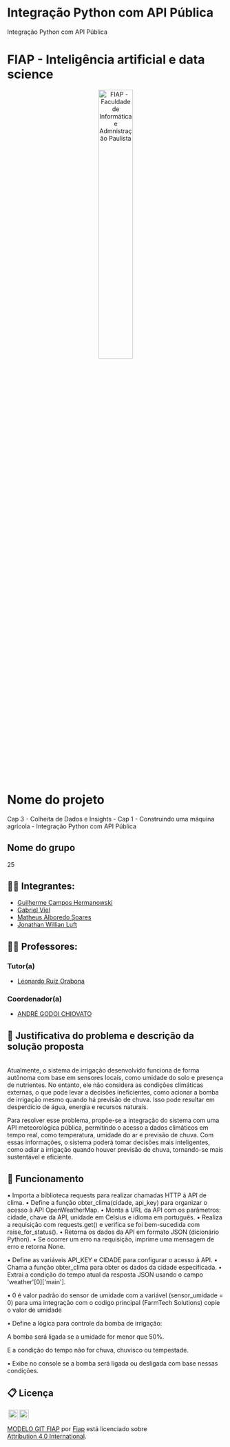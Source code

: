 # Integração Python com API Pública
Integração Python com API Pública
# FIAP - Inteligência artificial e data science

<p align="center">
<a href= "https://www.fiap.com.br/"><img src="assets/logo-fiap.png" alt="FIAP - Faculdade de Informática e Admnistração Paulista" border="0" width=40% height=40%></a>
</p>

<br>

# Nome do projeto
Cap 3 - Colheita de Dados e Insights - Cap 1 - Construindo uma máquina agrícola - Integração Python com API Pública

## Nome do grupo
25

## 👨‍🎓 Integrantes: 
- <a href="https://www.linkedin.com/company/inova-fusca">Guilherme Campos Hermanowski </a>
- <a href="https://www.linkedin.com/company/inova-fusca">Gabriel Viel </a>
- <a href="https://www.linkedin.com/company/inova-fusca"> Matheus Alboredo Soares</a> 
- <a href="https://www.linkedin.com/company/inova-fusca">Jonathan Willian Luft </a>

## 👩‍🏫 Professores:
### Tutor(a) 
- <a href="https://www.linkedin.com/company/inova-fusca">Leonardo Ruiz Orabona</a>
### Coordenador(a)
- <a href="https://www.linkedin.com/company/inova-fusca">ANDRÉ GODOI CHIOVATO</a>


## 📜 Justificativa do problema e descrição da solução proposta

<br>
Atualmente, o sistema de irrigação desenvolvido funciona de forma autônoma com base em sensores locais, como umidade do solo e presença de nutrientes. No entanto, ele não considera as condições climáticas externas, o que pode levar a decisões ineficientes, como acionar a bomba de irrigação mesmo quando há previsão de chuva. Isso pode resultar em desperdício de água, energia e recursos naturais.

Para resolver esse problema, propõe-se a integração do sistema com uma API meteorológica pública, permitindo o acesso a dados climáticos em tempo real, como temperatura, umidade do ar e previsão de chuva. Com essas informações, o sistema poderá tomar decisões mais inteligentes, como adiar a irrigação quando houver previsão de chuva, tornando-se mais sustentável e eficiente.


## 🔧 Funcionamento
• Importa a biblioteca requests para realizar chamadas HTTP à API de clima.
• Define a função obter_clima(cidade, api_key) para organizar o acesso à API OpenWeatherMap.
• Monta a URL da API com os parâmetros: cidade, chave da API, unidade em Celsius e idioma em português.
• Realiza a requisição com requests.get() e verifica se foi bem-sucedida com raise_for_status().
• Retorna os dados da API em formato JSON (dicionário Python).
• Se ocorrer um erro na requisição, imprime uma mensagem de erro e retorna None.

• Define as variáveis API_KEY e CIDADE para configurar o acesso à API.
• Chama a função obter_clima para obter os dados da cidade especificada.
• Extrai a condição do tempo atual da resposta JSON usando o campo 'weather'[0]['main'].

• 0 é valor padrão do sensor de umidade com a variável (sensor_umidade = 0) 
 para uma integração com o codigo principal (FarmTech Solutions) copie o valor de umidade
 
• Define a lógica para controle da bomba de irrigação:

A bomba será ligada se a umidade for menor que 50%.

E a condição do tempo não for chuva, chuvisco ou tempestade.

• Exibe no console se a bomba será ligada ou desligada com base nessas condições.

## 📋 Licença

<img style="height:22px!important;margin-left:3px;vertical-align:text-bottom;" src="https://mirrors.creativecommons.org/presskit/icons/cc.svg?ref=chooser-v1"><img style="height:22px!important;margin-left:3px;vertical-align:text-bottom;" src="https://mirrors.creativecommons.org/presskit/icons/by.svg?ref=chooser-v1"><p xmlns:cc="http://creativecommons.org/ns#" xmlns:dct="http://purl.org/dc/terms/"><a property="dct:title" rel="cc:attributionURL" href="https://github.com/agodoi/template">MODELO GIT FIAP</a> por <a rel="cc:attributionURL dct:creator" property="cc:attributionName" href="https://fiap.com.br">Fiap</a> está licenciado sobre <a href="http://creativecommons.org/licenses/by/4.0/?ref=chooser-v1" target="_blank" rel="license noopener noreferrer" style="display:inline-block;">Attribution 4.0 International</a>.</p>
